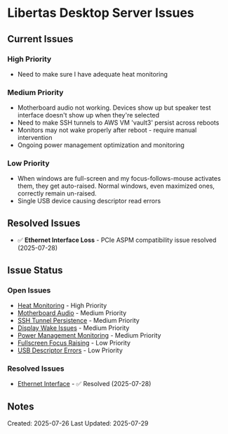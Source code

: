 # Libertas Desktop Server Issues

## Current Issues

### High Priority
* Need to make sure I have adequate heat monitoring

### Medium Priority  
* Motherboard audio not working. Devices show up but speaker test interface doesn't show up when they're selected
* Need to make SSH tunnels to AWS VM 'vault3' persist across reboots
* Monitors may not wake properly after reboot - require manual intervention
* Ongoing power management optimization and monitoring

### Low Priority
* When windows are full-screen and my focus-follows-mouse activates them, they get auto-raised. Normal windows, even maximized ones, correctly remain un-raised.
* Single USB device causing descriptor read errors

## Resolved Issues

* ✅ **Ethernet Interface Loss** - PCIe ASPM compatibility issue resolved (2025-07-28)

## Issue Status

### Open Issues
- [Heat Monitoring](status/heat-monitoring.md) - High Priority
- [Motherboard Audio](status/motherboard-audio.md) - Medium Priority
- [SSH Tunnel Persistence](status/ssh-tunnel-persistence.md) - Medium Priority  
- [Display Wake Issues](status/display-wake-issues.md) - Medium Priority
- [Power Management Monitoring](status/power-management-monitoring.md) - Medium Priority
- [Fullscreen Focus Raising](status/fullscreen-focus-raising.md) - Low Priority
- [USB Descriptor Errors](status/usb-descriptor-errors.md) - Low Priority

### Resolved Issues
- [Ethernet Interface](status/ethernet-interface.md) - ✅ Resolved (2025-07-28)

## Notes

Created: 2025-07-26
Last Updated: 2025-07-29

